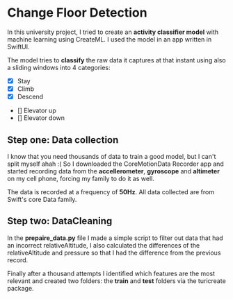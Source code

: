 # Change Floor Detection

In this university project, I tried to create an **activity classifier model** with machine learning using CreateML. I used the model in an app written in SwiftUI.

The model tries to **classify** the raw data it captures at that instant using also a sliding windows into 4 categories:

- [x] Stay
- [x] Climb
- [x] Descend
- [] Elevator up
- [] Elevator down
  
## Step one: Data collection

I know that you need thousands of data to train a good model, but I can't split myself ahah :(
So I downloaded the CoreMotionData Recorder app and started recording data from the **accellerometer**, **gyroscope** and **altimeter** on my cell phone, forcing my family to do it as well.

The data is recorded at a frequency of **50Hz**.
All data collected are from Swift's core Data family.

## Step two: DataCleaning

In the **prepaire_data.py** file I made a simple script to filter out data that had an incorrect relativeAltitude, I also calculated the differences of the relativeAltitude and pressure so that I had the difference from the previous record.

Finally after a thousand attempts I identified which features are the most relevant and created two folders: the **train** and **test** folders via the turicreate package.
